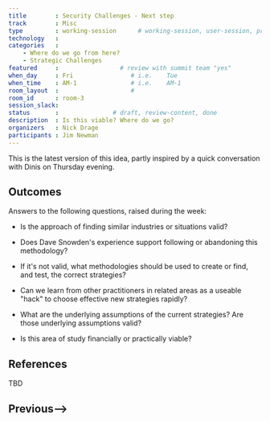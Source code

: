 ```yaml
---
title        : Security Challenges - Next step
track        : Misc
type         : working-session      # working-session, user-session, product-session
technology   :
categories   :
    - Where do we go from here?
    - Strategic Challenges
featured     :                 # review with summit team "yes"
when_day     : Fri                # i.e.    Tue
when_time    : AM-1               # i.e.    AM-1
room_layout  :                    #
room_id      : room-3
session_slack: 
status       :               # draft, review-content, done
description  : Is this viable? Where do we go?
organizers   : Nick Drage
participants : Jim Newman
---
```


This is the latest version of this idea, partly inspired by a quick conversation with Dinis on Thursday evening.

## Outcomes

Answers to the following questions, raised during the week:

* Is the approach of finding similar industries or situations valid?
* Does Dave Snowden's experience support following or abandoning this methodology?
* If it's not valid, what methodologies should be used to create or find, and test, the correct strategies?
* Can we learn from other practitioners in related areas as a useable "hack" to choose effective new strategies rapidly?

* What are the underlying assumptions of the current strategies? Are those underlying assumptions valid?

* Is this area of study financially or practically viable?

## References

TBD

## Previous-->
